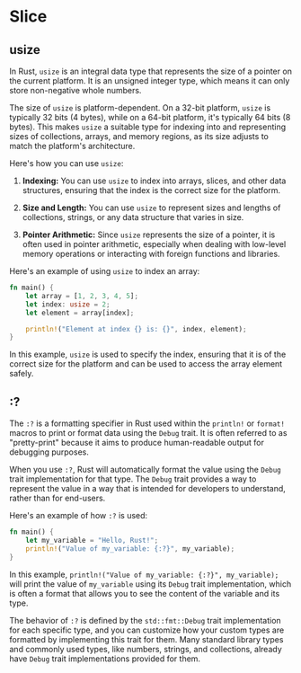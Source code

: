 # Slice 

## usize

In Rust, `usize` is an integral data type that represents the size of a pointer on the current platform. It is an unsigned integer type, which means it can only store non-negative whole numbers.

The size of `usize` is platform-dependent. On a 32-bit platform, `usize` is typically 32 bits (4 bytes), while on a 64-bit platform, it's typically 64 bits (8 bytes). This makes `usize` a suitable type for indexing into and representing sizes of collections, arrays, and memory regions, as its size adjusts to match the platform's architecture.

Here's how you can use `usize`:

1. **Indexing:** You can use `usize` to index into arrays, slices, and other data structures, ensuring that the index is the correct size for the platform.

2. **Size and Length:** You can use `usize` to represent sizes and lengths of collections, strings, or any data structure that varies in size.

3. **Pointer Arithmetic:** Since `usize` represents the size of a pointer, it is often used in pointer arithmetic, especially when dealing with low-level memory operations or interacting with foreign functions and libraries.

Here's an example of using `usize` to index an array:

```rust
fn main() {
    let array = [1, 2, 3, 4, 5];
    let index: usize = 2;
    let element = array[index];

    println!("Element at index {} is: {}", index, element);
}
```

In this example, `usize` is used to specify the index, ensuring that it is of the correct size for the platform and can be used to access the array element safely.


## :?

The `:?` is a formatting specifier in Rust used within the `println!` or `format!` macros to print or format data using the `Debug` trait. It is often referred to as "pretty-print" because it aims to produce human-readable output for debugging purposes.

When you use `:?`, Rust will automatically format the value using the `Debug` trait implementation for that type. The `Debug` trait provides a way to represent the value in a way that is intended for developers to understand, rather than for end-users.

Here's an example of how `:?` is used:

```rust
fn main() {
    let my_variable = "Hello, Rust!";
    println!("Value of my_variable: {:?}", my_variable);
}
```

In this example, `println!("Value of my_variable: {:?}", my_variable);` will print the value of `my_variable` using its `Debug` trait implementation, which is often a format that allows you to see the content of the variable and its type.

The behavior of `:?` is defined by the `std::fmt::Debug` trait implementation for each specific type, and you can customize how your custom types are formatted by implementing this trait for them. Many standard library types and commonly used types, like numbers, strings, and collections, already have `Debug` trait implementations provided for them.